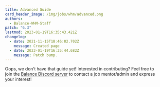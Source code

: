 ```yaml
---
title: Advanced Guide
card_header_image: /img/jobs/whm/advanced.png
authors:
  - Balance-WHM-Staff
patch: "6.3"
lastmod: 2023-01-19T16:35:43.421Z
changelog:
  - date: 2021-11-15T18:46:02.702Z
    message: Created page
  - date: 2023-01-19T16:35:44.682Z
    message: Patch bump.
---
```

Oops, we don't have that guide yet! Interested in contributing? Feel free to join the [Balance Discord server](https://discord.gg/thebalanceffxiv) to contact a job mentor/admin and express your interest!
